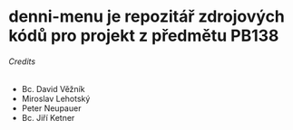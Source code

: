 # denni-menu je repozitář zdrojových kódů pro projekt z předmětu PB138

###### Credits

- Bc. David Věžník
- Miroslav Lehotský
- Peter Neupauer
- Bc. Jiří Ketner
